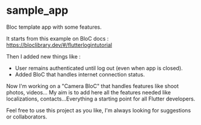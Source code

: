 # sample_app
 Bloc template app with some features.
 
 It starts from this example on BloC docs : https://bloclibrary.dev/#/flutterlogintutorial
 
 Then I added new things like :
  -  User remains authenticated until log out (even when app is closed).
  - Added BloC that handles internet connection status.
  
  Now I'm working on a "Camera BloC" that handles features like shoot photos, videos...
  My aim is to add here all the features needed like localizations, contacts...Everything a starting point for all Flutter developers.
 
 Feel free to use this project as you like, I'm always looking for suggestions or collaborators.
